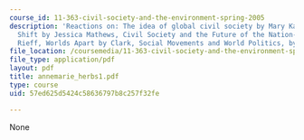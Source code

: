 ```yaml
---
course_id: 11-363-civil-society-and-the-environment-spring-2005
description: 'Reactions on: The idea of global civil society by Mary Kaldor, Power
  Shift by Jessica Mathews, Civil Society and the Future of the Nation-State by David
  Rieff, Worlds Apart by Clark, Social Movements and World Politics, by Smith et al.'
file_location: /coursemedia/11-363-civil-society-and-the-environment-spring-2005/57ed625d5424c58636797b8c257f32fe_annemarie_herbs1.pdf
file_type: application/pdf
layout: pdf
title: annemarie_herbs1.pdf
type: course
uid: 57ed625d5424c58636797b8c257f32fe

---
```

None